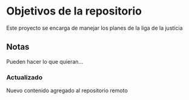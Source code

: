 # Objetivos de la repositorio

Este proyecto se encarga de manejar los planes de la liga de la justicia


## Notas
Pueden hacer lo que quieran...

### Actualizado
Nuevo contenido agregado al repositorio remoto
